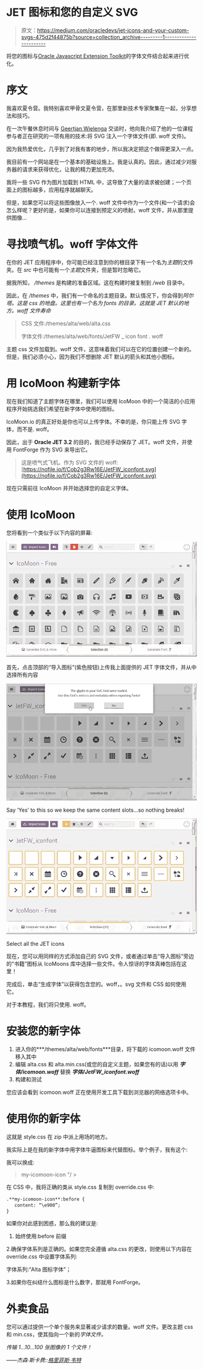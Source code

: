 # JET 图标和您的自定义 SVG

> 原文：<https://medium.com/oracledevs/jet-icons-and-your-custom-svgs-475d2f44875b?source=collection_archive---------1----------------------->

将您的图标与[Oracle Javascript Extension Toolkit](http://oraclejet.org)的字体文件结合起来进行优化。

# 序文

我喜欢夏令营。我特别喜欢甲骨文夏令营，在那里新技术专家聚集在一起，分享想法和技巧。

在一次午餐休息时间与 [Geertjan Wielenga](https://twitter.com/geertjanw?lang=en) 交谈时，他向我介绍了他的一位课程参与者正在研究的一项有用的技术:将 SVG 注入一个字体文件(即. woff 文件)。

因为我热爱优化，几乎到了对我有害的地步，所以我决定把这个做得更深入一点。

我目前有一个网站是在一个基本的基础设施上。我是认真的。因此，通过减少对服务器的请求来获得优化，让我的精力更加充沛。

我将一些 SVG 作为图片加载到 HTML 中，这导致了大量的请求被创建；一个页面上的图标越多，应用程序就越聊天。

但是，如果您可以将这些图像放入一个. woff 文件中作为一个文件(和一个请求)会怎么样呢？更好的是，如果你可以连接到预定义的喷射。woff 文件，并从那里提供图像…

# 寻找喷气机。woff 字体文件

在你的 JET 应用程序中，你可能已经注意到你的根目录下有一个名为*主题*的文件夹。在 *src* 中也可能有一个*主题*文件夹，但是暂时忽略它。

据我所知， */themes* 是构建的准备区域。这在构建时被复制到 */web* 目录中。

因此，在 */themes* 中，我们有一个命名的主题目录。默认情况下，你会得到*阿尔塔。这是 css 的地盘。这里也有一个名为 *fonts* 的目录。这就是 JET 默认的地方。woff 文件寿命*

> CSS 文件:/themes/alta/web/alta.css
> 
> 字体文件:/themes/alta/web/fonts/JetFW _ icon font . woff

主题 css 文件加载到。woff 文件，这意味着我们可以在它的位置创建一个新的。但是，我们必须小心，因为我们不想删除 JET 默认的箭头和其他小图标。

# 用 IcoMoon 构建新字体

现在我们知道了主题字体在哪里，我们可以使用 IcoMoon 中的一个简洁的小应用程序开始挑选我们希望在新字体中使用的图标。

IcoMoon.io 的真正好处是你也可以上传字体。不幸的是，你只能上传 SVG 字体，而不是. woff。

因此，出于 **Oracle JET 3.2** 的目的，我已经手动保存了 JET。woff 文件，并使用 FontForge 作为 SVG 来导出它。

> 这是喷气式飞机。作为 SVG 文件的 woff:[https://nofile.io/f/Cob2g3Rw16E/JetFW_iconfont.svg](https://nofile.io/f/Cob2g3Rw16E/JetFW_iconfont.svg)

现在只需前往 IcoMoon 并开始选择您的自定义字体。

# 使用 IcoMoon

您将看到一个类似于以下内容的屏幕:

![](img/c120a57ef7dc238364ba72680e815984.png)

首先，点击顶部的“导入图标”(紫色按钮)上传我上面提供的 JET 字体文件，并从中选择所有内容

![](img/7544345d570b1da9772c206fb8868711.png)

Say ‘Yes’ to this so we keep the same content slots…so nothing breaks!

![](img/e553493478393c6b99e4aed91b44a9cd.png)

Select all the JET icons

现在，您可以用同样的方式添加自己的 SVG 文件，或者通过单击“导入图标”旁边的“书籍”图标从 IcoMoons 库中选择一些文件。令人惊讶的字体真棒包括在这里！

完成后，单击“生成字体”以获得包含您的。woff，。svg 文件和 CSS 如何使用它。

对于本教程，我们将只使用. woff。

# 安装您的新字体

1.  进入你的***/themes/alta/web/fonts***目录，将下载的 icomoon.woff 文件移入其中
2.  编辑 alta.css 和 alta.min.css(或您的自定义主题，如果您有的话)以用 ***字体/icomoon.woff*** 替换 ***字体/JetFW_iconfont.woff***
3.  构建和测试

您应该会看到 icomoon.woff 正在使用开发工具下载到浏览器的网络选项卡中。

# 使用你的新字体

这就是 style.css 在 zip 中派上用场的地方。

我实际上是在我的新字体中用字体牛逼图标来代替图标。举个例子，我有这个:

我可以换成:

> my-icomoon-icon "/ >

在 CSS 中，我将正确的类从 style.css 复制到 override.css 中:

```
.**my-icomoon-icon**:before {
   content: “\e900”;
}
```

如果你对此感到困惑，那么我的建议是:

1.  始终使用:before 前缀

2.确保字体系列是正确的。如果您完全遵循 alta.css 的更改，则使用以下内容在 override.css 中设置字体系列:

字体系列:“Alta 图标字体”；

3.如果你在纠结什么图标是什么数字，那就用 FontForge。

# 外卖食品

您可以通过提供一个单个服务来显著减少请求的数量。woff 文件。更改主题 css 和 min.css，使其指向一个新的*字体文件。*

*传输 1…10…100 张图像的 1 个文件！*

*——杰森·斯卡费::[格里菲斯·韦特](http://www.griffiths-waite.co.uk)*